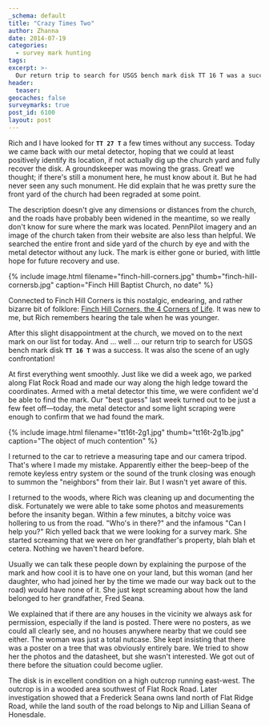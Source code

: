 ```yaml
---
_schema: default
title: "Crazy Times Two"
author: Zhanna
date: 2014-07-19
categories:
  - survey mark hunting
tags:
excerpt: >-
  Our return trip to search for USGS bench mark disk TT 16 T was a success. It was also the scene of an ugly confrontation!
header:
  teaser:
geocaches: false
surveymarks: true
post_id: 6100
layout: post   
---
```


Rich and I have looked for **`TT 27 T`** a few times without any success. Today we came back with our metal detector, hoping that we could at least positively identify its location, if not actually dig up the church yard and fully recover the disk. A groundskeeper was mowing the grass. Great! we thought; if there's still a monument here, he must know about it. But he had never seen any such monument. He did explain that he was pretty sure the front yard of the church had been regraded at some point.

The description doesn't give any dimensions or distances from the church, and the roads have probably been widened in the meantime, so we really don't know for sure where the mark was located. PennPilot imagery and an image of the church taken from their website are also less than helpful. We searched the entire front and side yard of the church by eye and with the metal detector without any luck. The mark is either gone or buried, with little hope for future recovery and use.

{% include image.html filename="finch-hill-corners.jpg" thumb="finch-hill-cornersb.jpg" caption="Finch Hill Baptist Church, no date" %}

Connected to Finch Hill Corners is this nostalgic, endearing, and rather bizarre bit of folklore: [Finch Hill Corners, the 4 Corners of Life](/assets/docs/Four-Corners-of-Life.pdf). It was new to me, but Rich remembers hearing the tale when he was younger.

After this slight disappointment at the church, we moved on to the next mark on our list for today. And ... well ... our return trip to search for USGS bench mark disk **`TT 16 T`** was a success. It was also the scene of an ugly confrontation!

At first everything went smoothly. Just like we did a week ago, we parked along Flat Rock Road and made our way along the high ledge toward the coordinates. Armed with a metal detector this time, we were confident we'd be able to find the mark. Our "best guess" last week turned out to be just a few feet off—today, the metal detector and some light scraping were enough to confirm that we had found the mark.

{% include image.html filename="tt16t-2g1.jpg" thumb="tt16t-2g1b.jpg" caption="The object of much contention" %}

I returned to the car to retrieve a measuring tape and our camera tripod. That's where I made my mistake. Apparently either the beep-beep of the remote keyless entry system or the sound of the trunk closing was enough to summon the "neighbors" from their lair. But I wasn't yet aware of this.

I returned to the woods, where Rich was cleaning up and documenting the disk. Fortunately we were able to take some photos and measurements before the insanity began. Within a few minutes, a bitchy voice was hollering to us from the road. "Who's in there?" and the infamous "Can I help you?" Rich yelled back that we were looking for a survey mark. She started screaming that we were on her grandfather's property, blah blah et cetera. Nothing we haven't heard before.

Usually we can talk these people down by explaining the purpose of the mark and how cool it is to have one on your land, but this woman (and her daughter, who had joined her by the time we made our way back out to the road) would have none of it. She just kept screaming about how the land belonged to her grandfather, Fred Seana.

We explained that if there are any houses in the vicinity we always ask for permission, especially if the land is posted. There were no posters, as we could all clearly see, and no houses anywhere nearby that we could see either. The woman was just a total nutcase. She kept insisting that there was a poster on a tree that was obviously entirely bare. We tried to show her the photos and the datasheet, but she wasn't interested. We got out of there before the situation could become uglier.

The disk is in excellent condition on a high outcrop running east-west. The outcrop is in a wooded area southwest of Flat Rock Road. Later investigation showed that a Frederick Seana owns land north of Flat Ridge Road, while the land south of the road belongs to Nip and Lillian Seana of Honesdale.

